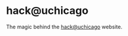 # hack@uchicago
The magic behind the [hack@uchicago](http://hack.uchicago.edu/ "hack@uchicago") website.
